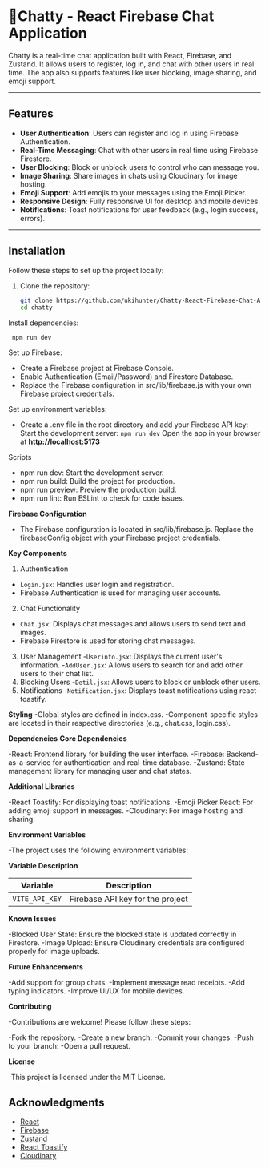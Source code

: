 # 📱Chatty - React Firebase Chat Application

Chatty is a real-time chat application built with React, Firebase, and Zustand. It allows users to register, log in, and chat with other users in real time. The app also supports features like user blocking, image sharing, and emoji support.

---

## Features

- **User Authentication**: Users can register and log in using Firebase Authentication.
- **Real-Time Messaging**: Chat with other users in real time using Firebase Firestore.
- **User Blocking**: Block or unblock users to control who can message you.
- **Image Sharing**: Share images in chats using Cloudinary for image hosting.
- **Emoji Support**: Add emojis to your messages using the Emoji Picker.
- **Responsive Design**: Fully responsive UI for desktop and mobile devices.
- **Notifications**: Toast notifications for user feedback (e.g., login success, errors).

---


## Installation

Follow these steps to set up the project locally:

1. Clone the repository:
   ```bash
   git clone https://github.com/ukihunter/Chatty-React-Firebase-Chat-Application
   cd chatty

Install dependencies:
  
  ``` npm run dev```
  
Set up Firebase:

- Create a Firebase project at Firebase Console.
- Enable Authentication (Email/Password) and Firestore Database.
- Replace the Firebase configuration in src/lib/firebase.js with your own Firebase project credentials.

Set up environment variables:
 - Create a .env file in the root directory and add your Firebase API key:
Start the development server:
  ```npm run dev```
Open the app in your browser at **http://localhost:5173**

Scripts

- npm run dev: Start the development server.
- npm run build: Build the project for production.
- npm run preview: Preview the production build.
- npm run lint: Run ESLint to check for code issues.

**Firebase Configuration**
- The Firebase configuration is located in src/lib/firebase.js. Replace the firebaseConfig object with your Firebase project credentials.

**Key Components**
1. Authentication
- ```Login.jsx```: Handles user login and registration.
- Firebase Authentication is used for managing user accounts.
2. Chat Functionality
- ```Chat.jsx```: Displays chat messages and allows users to send text and images.
- Firebase Firestore is used for storing chat messages.
3. User Management
-```Userinfo.jsx```: Displays the current user's information.
-```AddUser.jsx```: Allows users to search for and add other users to their chat list.
4. Blocking Users
-```Detil.jsx```: Allows users to block or unblock other users.
5. Notifications
-```Notification.jsx```: Displays toast notifications using react-toastify.

**Styling**
-Global styles are defined in index.css.
-Component-specific styles are located in their respective directories (e.g., chat.css, login.css).

**Dependencies**
  **Core Dependencies**
  
-React: Frontend library for building the user interface.
-Firebase: Backend-as-a-service for authentication and real-time database.
-Zustand: State management library for managing user and chat states.

**Additional Libraries**

-React Toastify: For displaying toast notifications.
-Emoji Picker React: For adding emoji support in messages.
-Cloudinary: For image hosting and sharing.

**Environment Variables**

-The project uses the following environment variables:

**Variable	Description**

| Variable       | Description                        |
|----------------|------------------------------------|
| `VITE_API_KEY` | Firebase API key for the project   |


**Known Issues**

-Blocked User State: Ensure the blocked state is updated correctly in Firestore.
-Image Upload: Ensure Cloudinary credentials are configured properly for image uploads.

**Future Enhancements**

-Add support for group chats.
-Implement message read receipts.
-Add typing indicators.
-Improve UI/UX for mobile devices.

**Contributing**

-Contributions are welcome! Please follow these steps:

  -Fork the repository.
  -Create a new branch:
  -Commit your changes:
  -Push to your branch:
  -Open a pull request.

**License**

-This project is licensed under the MIT License. 


## Acknowledgments

- [React](https://reactjs.org/)
- [Firebase](https://firebase.google.com/)
- [Zustand](https://github.com/pmndrs/zustand)
- [React Toastify](https://fkhadra.github.io/react-toastify/)
- [Cloudinary](https://cloudinary.com/)


   

